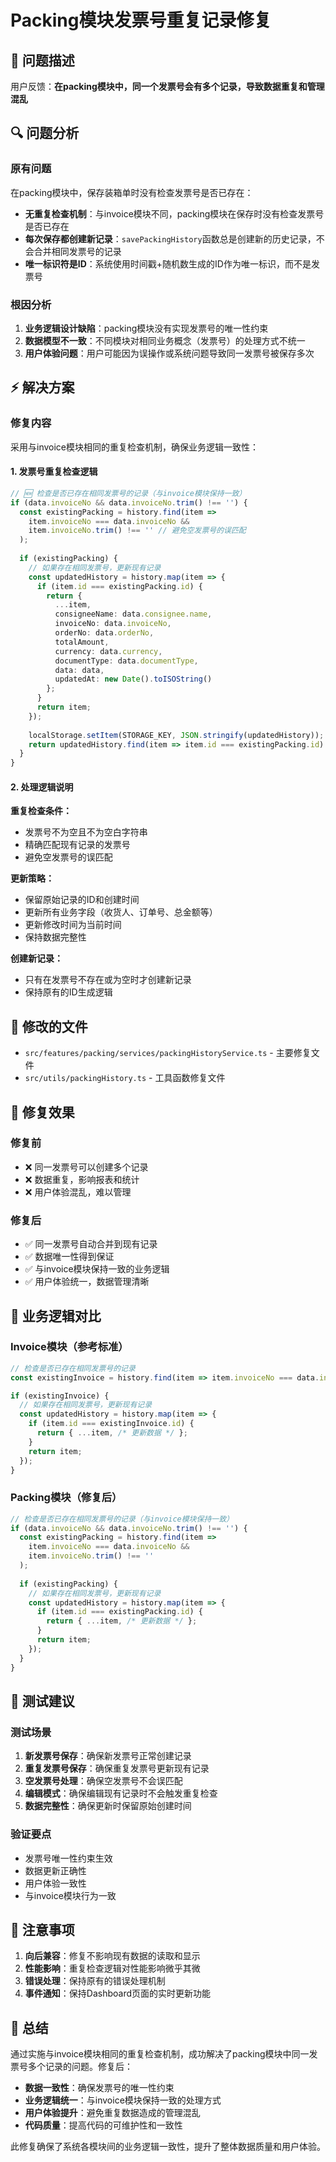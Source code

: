 # Packing模块发票号重复记录修复

## 🎯 问题描述

用户反馈：**在packing模块中，同一个发票号会有多个记录，导致数据重复和管理混乱**

## 🔍 问题分析

### 原有问题
在packing模块中，保存装箱单时没有检查发票号是否已存在：
- **无重复检查机制**：与invoice模块不同，packing模块在保存时没有检查发票号是否已存在
- **每次保存都创建新记录**：`savePackingHistory`函数总是创建新的历史记录，不会合并相同发票号的记录
- **唯一标识符是ID**：系统使用时间戳+随机数生成的ID作为唯一标识，而不是发票号

### 根因分析
1. **业务逻辑设计缺陷**：packing模块没有实现发票号的唯一性约束
2. **数据模型不一致**：不同模块对相同业务概念（发票号）的处理方式不统一
3. **用户体验问题**：用户可能因为误操作或系统问题导致同一发票号被保存多次

## ⚡ 解决方案

### 修复内容

采用与invoice模块相同的重复检查机制，确保业务逻辑一致性：

#### 1. 发票号重复检查逻辑
```typescript
// 🆕 检查是否已存在相同发票号的记录（与invoice模块保持一致）
if (data.invoiceNo && data.invoiceNo.trim() !== '') {
  const existingPacking = history.find(item => 
    item.invoiceNo === data.invoiceNo && 
    item.invoiceNo.trim() !== '' // 避免空发票号的误匹配
  );
  
  if (existingPacking) {
    // 如果存在相同发票号，更新现有记录
    const updatedHistory = history.map(item => {
      if (item.id === existingPacking.id) {
        return {
          ...item,
          consigneeName: data.consignee.name,
          invoiceNo: data.invoiceNo,
          orderNo: data.orderNo,
          totalAmount,
          currency: data.currency,
          documentType: data.documentType,
          data: data,
          updatedAt: new Date().toISOString()
        };
      }
      return item;
    });
    
    localStorage.setItem(STORAGE_KEY, JSON.stringify(updatedHistory));
    return updatedHistory.find(item => item.id === existingPacking.id) || null;
  }
}
```

#### 2. 处理逻辑说明

**重复检查条件：**
- 发票号不为空且不为空白字符串
- 精确匹配现有记录的发票号
- 避免空发票号的误匹配

**更新策略：**
- 保留原始记录的ID和创建时间
- 更新所有业务字段（收货人、订单号、总金额等）
- 更新修改时间为当前时间
- 保持数据完整性

**创建新记录：**
- 只有在发票号不存在或为空时才创建新记录
- 保持原有的ID生成逻辑

## 📁 修改的文件

- `src/features/packing/services/packingHistoryService.ts` - 主要修复文件
- `src/utils/packingHistory.ts` - 工具函数修复文件

## 🎯 修复效果

### 修复前
- ❌ 同一发票号可以创建多个记录
- ❌ 数据重复，影响报表和统计
- ❌ 用户体验混乱，难以管理

### 修复后
- ✅ 同一发票号自动合并到现有记录
- ✅ 数据唯一性得到保证
- ✅ 与invoice模块保持一致的业务逻辑
- ✅ 用户体验统一，数据管理清晰

## 🔄 业务逻辑对比

### Invoice模块（参考标准）
```typescript
// 检查是否已存在相同发票号的记录
const existingInvoice = history.find(item => item.invoiceNo === data.invoiceNo);

if (existingInvoice) {
  // 如果存在相同发票号，更新现有记录
  const updatedHistory = history.map(item => {
    if (item.id === existingInvoice.id) {
      return { ...item, /* 更新数据 */ };
    }
    return item;
  });
}
```

### Packing模块（修复后）
```typescript
// 检查是否已存在相同发票号的记录（与invoice模块保持一致）
if (data.invoiceNo && data.invoiceNo.trim() !== '') {
  const existingPacking = history.find(item => 
    item.invoiceNo === data.invoiceNo && 
    item.invoiceNo.trim() !== ''
  );
  
  if (existingPacking) {
    // 如果存在相同发票号，更新现有记录
    const updatedHistory = history.map(item => {
      if (item.id === existingPacking.id) {
        return { ...item, /* 更新数据 */ };
      }
      return item;
    });
  }
}
```

## 🧪 测试建议

### 测试场景
1. **新发票号保存**：确保新发票号正常创建记录
2. **重复发票号保存**：确保重复发票号更新现有记录
3. **空发票号处理**：确保空发票号不会误匹配
4. **编辑模式**：确保编辑现有记录时不会触发重复检查
5. **数据完整性**：确保更新时保留原始创建时间

### 验证要点
- 发票号唯一性约束生效
- 数据更新正确性
- 用户体验一致性
- 与invoice模块行为一致

## 📝 注意事项

1. **向后兼容**：修复不影响现有数据的读取和显示
2. **性能影响**：重复检查逻辑对性能影响微乎其微
3. **错误处理**：保持原有的错误处理机制
4. **事件通知**：保持Dashboard页面的实时更新功能

## 🎉 总结

通过实施与invoice模块相同的重复检查机制，成功解决了packing模块中同一发票号多个记录的问题。修复后：

- **数据一致性**：确保发票号的唯一性约束
- **业务逻辑统一**：与invoice模块保持一致的处理方式
- **用户体验提升**：避免重复数据造成的管理混乱
- **代码质量**：提高代码的可维护性和一致性

此修复确保了系统各模块间的业务逻辑一致性，提升了整体数据质量和用户体验。   
